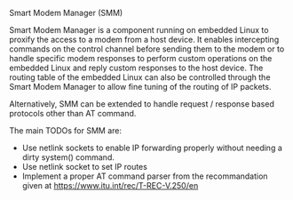 Smart Modem Manager (SMM)

Smart Modem Manager is a component running on embedded Linux to proxify the access to a modem from a host device. It enables intercepting commands on the control channel before sending them to the modem or to handle specific modem responses to perform custom operations on the embedded Linux and reply custom responses to the host device. The routing table of the embedded Linux can also be controlled through the Smart Modem Manager to allow fine tuning of the routing of IP packets.

Alternatively, SMM can be extended to handle request / response based protocols other than AT command.


The main TODOs for SMM are:
- Use netlink sockets to enable IP forwarding properly without needing a dirty system() command.
- Use netlink socket to set IP routes
- Implement a proper AT command parser from the recommandation given at https://www.itu.int/rec/T-REC-V.250/en

